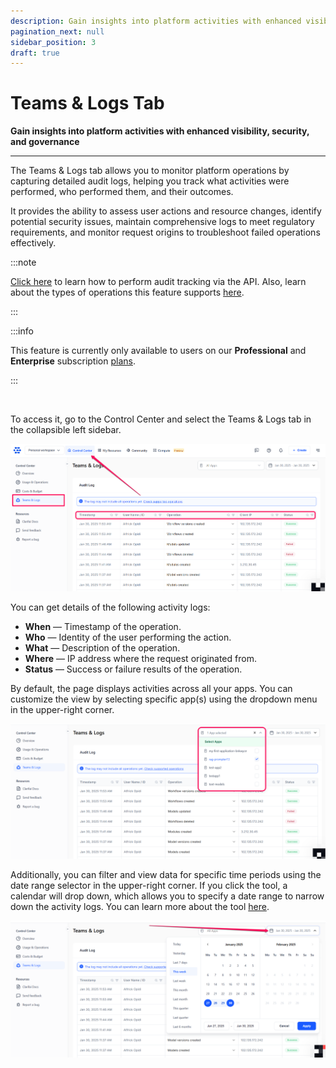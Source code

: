 ```yaml
---
description: Gain insights into platform activities with enhanced visibility, security, and governance
pagination_next: null
sidebar_position: 3
draft: true
---
```


# Teams & Logs Tab

**Gain insights into platform activities with enhanced visibility, security, and governance**
<hr />

The Teams & Logs tab allows you to monitor platform operations by capturing detailed audit logs, helping you track what activities were performed, who performed them, and their outcomes. 

It provides the ability to assess user actions and resource changes, identify potential security issues, maintain comprehensive logs to meet regulatory requirements, and monitor request origins to troubleshoot failed operations effectively.  

:::note

[Click here](https://docs.clarifai.com/api-guide/audit-log/) to learn how to perform audit tracking via the API. Also, learn about the types of operations this feature supports [here](https://docs.clarifai.com/api-guide/audit-log/#operation-based-filtering). 

:::

:::info

This feature is currently only available to users on our **Professional** and **Enterprise**  subscription [plans](https://www.clarifai.com/pricing). 

:::

<br/>

To access it, go to the Control Center and select the Teams & Logs tab in the collapsible left sidebar.

![](/img/community/control-center/teams_logs_1.png)

You can get details of the following activity logs:

- **When** — Timestamp of the operation.  
- **Who** — Identity of the user performing the action.  
- **What** — Description of the operation.  
- **Where** — IP address where the request originated from.  
- **Status** — Success or failure results of the operation.  

By default, the page displays activities across all your apps. You can customize the view by selecting specific app(s) using the dropdown menu in the upper-right corner.

![](/img/community/control-center/teams_logs_2.png)

Additionally, you can filter and view data for specific time periods using the date range selector in the upper-right corner. If you click the tool, a calendar will drop down, which allows you to specify a date range to narrow down the activity logs. You can learn more about the tool [here](https://docs.clarifai.com/portal-guide/control-center/#date-ranges). 

![](/img/community/control-center/teams_logs_3.png)

